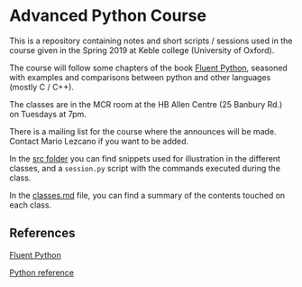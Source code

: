 # Advanced Python Course
This is a repository containing notes and short scripts / sessions used in the course given in the Spring 2019 at Keble college (University of Oxford).

The course will follow some chapters of the book [Fluent Python][1], seasoned with examples and comparisons between python and other languages (mostly C / C++).

The classes are in the MCR room at the HB Allen Centre (25 Banbury Rd.) on Tuesdays at 7pm.

There is a mailing list for the course where the announces will be made. Contact Mario Lezcano if you want to be added.

In the [src folder](src/) you can find snippets used for illustration in the different classes, and a `session.py` script with the commands executed during the class.

In the [classes.md](classes.md) file, you can find a summary of the contents touched on each class.

## References
[Fluent Python][1]

[Python reference](https://docs.python.org/3/reference/)

[1]:http://solo.bodleian.ox.ac.uk/primo_library/libweb/action/display.do?tabs=detailsTab&ct=display&fn=search&doc=oxfaleph021456229&indx=2&recIds=oxfaleph021456229&recIdxs=1&elementId=1&renderMode=poppedOut&displayMode=full&frbrVersion=&frbg=&vl(254947567UI0)=any&&dscnt=0&vl(1UIStartWith0)=contains&scp.scps=scope%3A%28OX%29&tb=t&vid=OXVU1&mode=Basic&vl(516065169UI1)=all_items&srt=rank&tab=local&dum=true&vl(freeText0)=fluent%20python&dstmp=1554159383961
